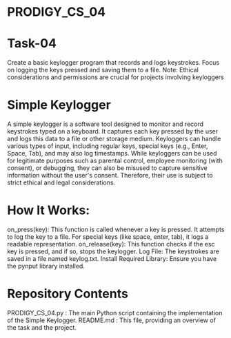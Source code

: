 # PRODIGY_CS_04

# Task-04
Create a basic keylogger program that records and logs keystrokes. Focus on logging the keys pressed and saving them to a file. Note: Ethical considerations and permissions are crucial for projects involving keyloggers

# Simple Keylogger
A simple keylogger is a software tool designed to monitor and record keystrokes typed on a keyboard. It captures each key pressed by the user and logs this data to a file or other storage medium. Keyloggers can handle various types of input, including regular keys, special keys (e.g., Enter, Space, Tab), and may also log timestamps. While keyloggers can be used for legitimate purposes such as parental control, employee monitoring (with consent), or debugging, they can also be misused to capture sensitive information without the user's consent. Therefore, their use is subject to strict ethical and legal considerations.

# How It Works:
on_press(key): This function is called whenever a key is pressed. It attempts to log the key to a file. For special keys (like space, enter, tab), it logs a readable representation.
on_release(key): This function checks if the esc key is pressed, and if so, stops the keylogger.
Log File: The keystrokes are saved in a file named keylog.txt.
Install Required Library: Ensure you have the pynput library installed.

# Repository Contents
PRODIGY_CS_04.py : The main Python script containing the implementation of the Simple Keylogger.
README.md : This file, providing an overview of the task and the project.
